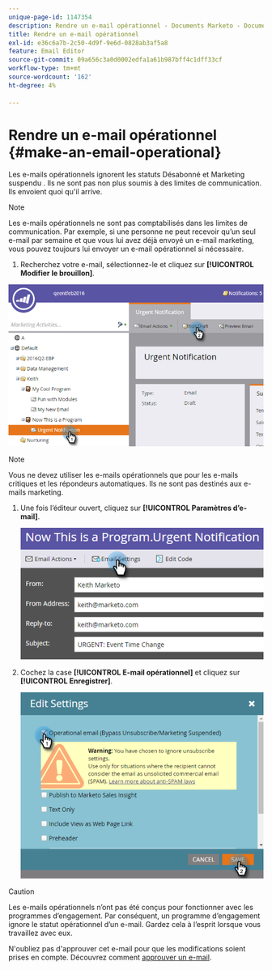 ```yaml
---
unique-page-id: 1147354
description: Rendre un e-mail opérationnel - Documents Marketo - Documentation du produit
title: Rendre un e-mail opérationnel
exl-id: e36c6a7b-2c50-4d9f-9e6d-0828ab3af5a8
feature: Email Editor
source-git-commit: 09a656c3a0d0002edfa1a61b987bff4c1dff33cf
workflow-type: tm+mt
source-wordcount: '162'
ht-degree: 4%

---
```


# Rendre un e-mail opérationnel {#make-an-email-operational}

Les e-mails opérationnels ignorent les statuts Désabonné et Marketing suspendu . Ils ne sont pas non plus soumis à des limites de communication. Ils envoient quoi qu&#39;il arrive.

>[!NOTE]
>
>Les e-mails opérationnels ne sont pas comptabilisés dans les limites de communication. Par exemple, si une personne ne peut recevoir qu’un seul e-mail par semaine et que vous lui avez déjà envoyé un e-mail marketing, vous pouvez toujours lui envoyer un e-mail opérationnel si nécessaire.

1. Recherchez votre e-mail, sélectionnez-le et cliquez sur **[!UICONTROL Modifier le brouillon]**.

![](assets/one-1.png)

>[!NOTE]
>
>Vous ne devez utiliser les e-mails opérationnels que pour les e-mails critiques et les répondeurs automatiques. Ils ne sont pas destinés aux e-mails marketing.

1. Une fois l’éditeur ouvert, cliquez sur **[!UICONTROL Paramètres d’e-mail]**.

   ![](assets/two-1.png)

1. Cochez la case **[!UICONTROL E-mail opérationnel]** et cliquez sur **[!UICONTROL Enregistrer]**.

   ![](assets/three.png)

>[!CAUTION]
>
>Les e-mails opérationnels n’ont pas été conçus pour fonctionner avec les programmes d’engagement. Par conséquent, un programme d’engagement ignore le statut opérationnel d’un e-mail. Gardez cela à l’esprit lorsque vous travaillez avec eux.

N&#39;oubliez pas d&#39;approuver cet e-mail pour que les modifications soient prises en compte. Découvrez comment [approuver un e-mail](/help/marketo/product-docs/email-marketing/general/creating-an-email/approve-an-email.md).
